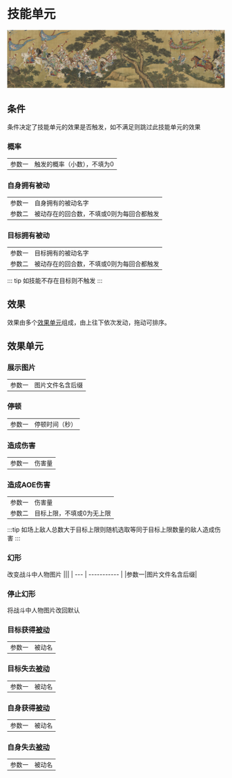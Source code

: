 # 技能单元
![技能单元](../../assets/t.jpg)

## 条件
条件决定了技能单元的效果是否触发，如不满足则跳过此技能单元的效果

### 概率
|||
| --- | ----------- |
|参数一|触发的概率（小数），不填为0|

### 自身拥有被动
|||
| --- | ----------- |
|参数一|自身拥有的被动名字|
|参数二|被动存在的回合数，不填或0则为每回合都触发|

### 目标拥有被动
|||
| --- | ----------- |
|参数一|目标拥有的被动名字|
|参数二|被动存在的回合数，不填或0则为每回合都触发|

::: tip
如技能不存在目标则不触发
:::

## 效果
效果由多个[效果单元](#效果单元)组成，由上往下依次发动，拖动可排序。

## 效果单元
### 展示图片
|||
| --- | ----------- |
|参数一|图片文件名含后缀|

### 停顿
|||
| --- | ----------- |
|参数一|停顿时间（秒）|

### 造成伤害
|||
| --- | ----------- |
|参数一|伤害量|

### 造成AOE伤害
|||
| --- | ----------- |
|参数一|伤害量|
|参数二|目标上限，不填或0为无上限|
:::tip
如场上敌人总数大于目标上限则随机选取等同于目标上限数量的敌人造成伤害
:::

### 幻形
改变战斗中人物图片
|||
| --- | ----------- |
|参数一|图片文件名含后缀|

### 停止幻形
将战斗中人物图片改回默认

### 目标获得[被动](./passive.html)
|||
| --- | ----------- |
|参数一|被动名|

### 目标失去[被动](./passive.html)
|||
| --- | ----------- |
|参数一|被动名|

### 自身获得[被动](./passive.html)
|||
| --- | ----------- |
|参数一|被动名|

### 自身失去[被动](./passive.html)
|||
| --- | ----------- |
|参数一|被动名|